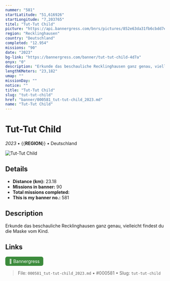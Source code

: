 ```yaml
---
nummer: "581"
startLatitude: "51,616926"
startLongitude: "7,203765"
titel: "Tut-Tut Child"
picture: "https://api.bannergress.com/bnrs/pictures/852e63da31fb6cbdd7e8b5307e4c49af"
region: "Recklinghausen"
country: "Deutschland"
completed: "12.954"
missions: "90"
date: "2023"
bg-link: "https://bannergress.com/banner/tut-tut-child-4d7a"
onyx: "0"
description: "Erkunde das beschauliche Recklinghausen ganz genau, vielleicht findest du die Maske vom Kind."
lengthKMeters: "23,182"
umap: ""
missionDay: ""
notice: ""
title: "Tut-Tut Child"
slug: "tut-tut-child"
href: "banner/000581_tut-tut-child_2023.md"
name: "Tut-Tut Child"
---
```

# Tut-Tut Child

*2023* • {{__REGION__}} • Deutschland

![Tut-Tut Child](https://api.bannergress.com/bnrs/pictures/852e63da31fb6cbdd7e8b5307e4c49af)



## Details
- **Distance (km):** 23.18
- **Missions in banner:** 90
- **Total missions completed:** 
- **This is my banner no.:** 581



## Description
Erkunde das beschauliche Recklinghausen ganz genau, vielleicht findest du die Maske vom Kind.



## Links
<a href="https://bannergress.com/banner/tut-tut-child-4d7a" target="_blank" style="display:inline-block;margin-right:8px;padding:6px 12px;background:#3c8b3c;color:#fff;text-decoration:none;border-radius:6px;">🔗 Bannergress</a>



> File: `000581_tut-tut-child_2023.md` • #000581 • Slug: `tut-tut-child`

